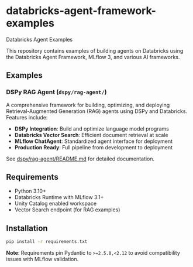 # databricks-agent-framework-examples
Databricks Agent Examples

This repository contains examples of building agents on Databricks using the Databricks Agent Framework, MLflow 3, and various AI frameworks.

## Examples

### DSPy RAG Agent (`dspy/rag-agent/`)

A comprehensive framework for building, optimizing, and deploying Retrieval-Augmented Generation (RAG) agents using DSPy and Databricks. Features include:

- **DSPy Integration**: Build and optimize language model programs
- **Databricks Vector Search**: Efficient document retrieval at scale
- **MLflow ChatAgent**: Standardized agent interface for deployment
- **Production Ready**: Full pipeline from development to deployment

See [dspy/rag-agent/README.md](dspy/rag-agent/README.md) for detailed documentation.

## Requirements

- Python 3.10+
- Databricks Runtime with MLflow 3.1+
- Unity Catalog enabled workspace
- Vector Search endpoint (for RAG examples)

## Installation

```bash
pip install -r requirements.txt
```

**Note**: Requirements pin Pydantic to `>=2.5.0,<2.12` to avoid compatibility issues with MLflow validation.
